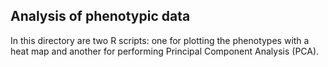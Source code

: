 ## Analysis of phenotypic data
In this directory are two R scripts: one for plotting the phenotypes with a heat map and another for performing Principal Component Analysis (PCA). 

